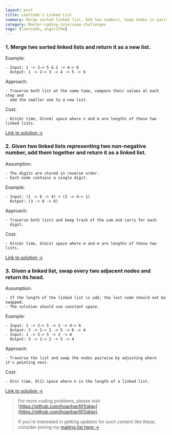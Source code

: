 ```yaml
---
layout: post
title: LeetCode's Linked List
summary: Merge sorted linked list, Add two numbers, Swap nodes in pairs
category: Master-coding-interview-challenges
tags: [leetcode, algorithm]
---
```


### 1. Merge two sorted linked lists and return it as a new list.

Example:
```
- Input: 1 -> 3-> 5 & 2 -> 4-> 6
  Output: 1 -> 2-> 3 -> 4 -> 5 -> 6
```

Approach:
```
- Traverse both list at the same time, compare their values at each step and
  add the smaller one to a new list.
```

Cost:
```
- O(n|m) time, O(n+m) space where n and m are lengths of these two linked lists.
```

[Link to solution →](https://github.com/hoanhan101/algo/blob/master/leetcode/merge_sorted_linked_list_test.go)

### 2. Given two linked lists representing two non-negative number, add them together and return it as a linked list.

Assumption:
```
- The digits are stored in reverse order.
- Each node contains a single digit.
```

Example:
```
- Input: (1 -> 6 -> 4) + (2 -> 4-> 1)
  Output: (3 -> 0 -> 6)
```

Approach:
```
- Traverse both lists and keep track of the sum and carry for each
  digit.
```

Cost:
```
- O(n|m) time, O(m|n) space where m and m are lengths of these two lists.
```

[Link to solution →](https://github.com/hoanhan101/algo/blob/master/leetcode/add_two_numbers_test.go)

### 3. Given a linked list, swap every two adjacent nodes and return its head.

Assumption:
```
- If the length of the linked list is odd, the last node should not be swapped.
- The solution should use constant space.
```

Example:
```
- Input: 1 -> 3-> 5 -> 2 -> 4-> 6
  Output: 3 -> 1-> 2 -> 5 -> 6 -> 4
- Input: 1 -> 3-> 5 -> 2 -> 4
  Output: 3 -> 1-> 2 -> 5 -> 4
```

Approach:
```
- Traverse the list and swap the nodes pairwise by adjusting where it's pointing next.
```

Cost:
```
- O(n) time, O(1) space where n is the length of a linked list.
```

[Link to solution →](https://github.com/hoanhan101/algo/blob/master/leetcode/swap_nodes_in_pairs_test.go)

> For more coding problems, please visit
  [https://github.com/hoanhan101/algo](https://github.com/hoanhan101/algo).

> If you're interested in getting updates for such content like these, consider
  joining my [mailing list here →](https://tinyletter.com/hoanhan)
